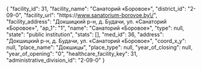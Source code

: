 {
    "facility_id": 31,
    "facility_name": "Санаторий «Боровое»",
    "district_id": "2-09-0",
    "facility_url": "https:\/\/www.sanatorium-borovoe.by\/",
    "facility_address": "Докшицкий р-н, д. Будачи, ул. «Санаторий «Боровое»",
    "ap_1": "1",
    "name": "Санаторий «Боровое»",
    "type": null,
    "state": "public institution",
    "stats": [],
    "med_id": 36,
    "address": "Докшицкий р-н, д. Будачи, ул. «Санаторий «Боровое»",
    "coord_x_y": null,
    "place_name": "Докшицы",
    "place_type": null,
    "year_of_closing": null,
    "year_of_opening": "0",
    "healthcare_facility_key": 31,
    "administrative_division_id": "2-09-0"
}